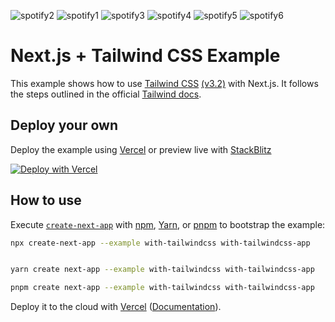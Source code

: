 ![spotify2](https://user-images.githubusercontent.com/109628645/224191276-2149bd41-8969-4e16-ad67-1d45cd677a5a.PNG)
![spotify1](https://user-images.githubusercontent.com/109628645/224191336-700b01a8-7dc5-43e8-969a-a27228243d29.PNG)
![spotify3](https://user-images.githubusercontent.com/109628645/224191486-da6b9d92-6558-4026-93cb-b80df2713102.PNG)
![spotify4](https://user-images.githubusercontent.com/109628645/224191540-9847fbec-fa8e-49e3-9202-5b0192d68b15.PNG)
![spotify5](https://user-images.githubusercontent.com/109628645/224191584-31e67a6a-0cb1-40c9-9831-f9eb74ab661e.PNG)
![spotify6](https://user-images.githubusercontent.com/109628645/224191619-9b3437ce-3713-4c83-81c8-d535fb48231b.PNG)
# Next.js + Tailwind CSS Example

This example shows how to use [Tailwind CSS](https://tailwindcss.com/) [(v3.2)](https://tailwindcss.com/blog/tailwindcss-v3-2) with Next.js. It follows the steps outlined in the official [Tailwind docs](https://tailwindcss.com/docs/guides/nextjs).

## Deploy your own

Deploy the example using [Vercel](https://vercel.com?utm_source=github&utm_medium=readme&utm_campaign=next-example) or preview live with [StackBlitz](https://stackblitz.com/github/vercel/next.js/tree/canary/examples/with-tailwindcss)

[![Deploy with Vercel](https://vercel.com/button)](https://vercel.com/new/git/external?repository-url=https://github.com/vercel/next.js/tree/canary/examples/with-tailwindcss&project-name=with-tailwindcss&repository-name=with-tailwindcss)

## How to use

Execute [`create-next-app`](https://github.com/vercel/next.js/tree/canary/packages/create-next-app) with [npm](https://docs.npmjs.com/cli/init), [Yarn](https://yarnpkg.com/lang/en/docs/cli/create/), or [pnpm](https://pnpm.io) to bootstrap the example:

```bash
npx create-next-app --example with-tailwindcss with-tailwindcss-app
```

```bash

yarn create next-app --example with-tailwindcss with-tailwindcss-app
```

```bash
pnpm create next-app --example with-tailwindcss with-tailwindcss-app
```

Deploy it to the cloud with [Vercel](https://vercel.com/new?utm_source=github&utm_medium=readme&utm_campaign=next-example) ([Documentation](https://nextjs.org/docs/deployment)).
